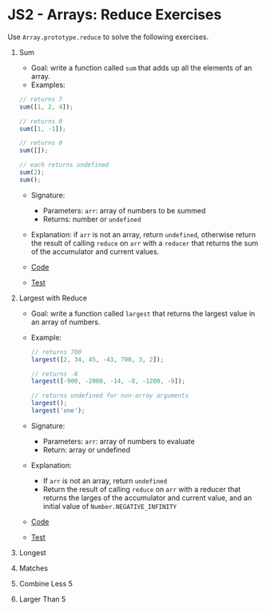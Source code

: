 # JS2 - Arrays: Reduce Exercises

Use `Array.prototype.reduce` to solve the following exercises.

1. Sum

   - Goal: write a function called `sum` that adds up all the elements of an array.
   - Examples:

   ```js
   // returns 7
   sum([1, 2, 4]);

   // returns 0
   sum([1, -1]);

   // returns 0
   sum([]);

   // each returns undefined
   sum(2);
   sum();
   ```

   - Signature:

     - Parameters: `arr`: array of numbers to be summed
     - Returns: number or `undefined`

   - Explanation: if `arr` is not an array, return `undefined`, otherwise return the result of calling `reduce` on `arr` with a `reducer` that returns the sum of the accumulator and current values.
   - [Code](sum.js)
   - [Test](sum.test.js)

2. Largest with Reduce

   - Goal: write a function called `largest` that returns the largest value in an array of numbers.
   - Example:

     ```js
     // returns 700
     largest([2, 34, 45, -43, 700, 3, 2]);

     // returns -8
     largest([-900, -2000, -14, -8, -1200, -9]);

     // returns undefined for non-array arguments
     largest();
     largest('one');
     ```

   - Signature:

     - Parameters: `arr`: array of numbers to evaluate
     - Return: array or undefined

   - Explanation:

     - If `arr` is not an array, return `undefined`
     - Return the result of calling `reduce` on `arr` with a reducer that returns the larges of the accumulator and current value, and an initial value of `Number.NEGATIVE_INFINITY`

   - [Code](largest.js)
   - [Test](largest.test.js)

3. Longest
4. Matches
5. Combine Less 5
6. Larger Than 5
